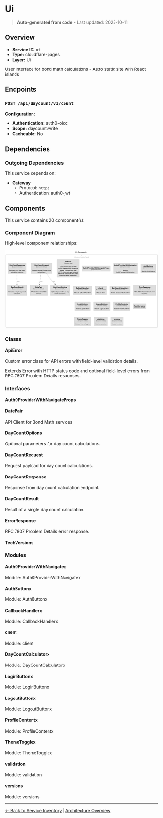 # Ui

> **Auto-generated from code** - Last updated: 2025-10-11

## Overview

- **Service ID:** `ui`
- **Type:** cloudflare-pages
- **Layer:** Ui

User interface for bond math calculations - Astro static site with React islands

## Endpoints

### `POST /api/daycount/v1/count`

**Configuration:**

- **Authentication:** auth0-oidc
- **Scope:** daycount:write
- **Cacheable:** No

## Dependencies

### Outgoing Dependencies

This service depends on:

- **Gateway**
  - Protocol: `https`
  - Authentication: auth0-jwt

## Components

This service contains 20 component(s):

### Component Diagram

High-level component relationships:

![Ui Component Diagram](../../diagrams/structurizr-Components_ui.png)

### Classs

#### ApiError

Custom error class for API errors with field-level validation details.

Extends Error with HTTP status code and optional field-level errors from RFC
7807 Problem Details responses.

### Interfaces

#### Auth0ProviderWithNavigateProps

#### DatePair

API Client for Bond Math services

#### DayCountOptions

Optional parameters for day count calculations.

#### DayCountRequest

Request payload for day count calculations.

#### DayCountResponse

Response from day count calculation endpoint.

#### DayCountResult

Result of a single day count calculation.

#### ErrorResponse

RFC 7807 Problem Details error response.

#### TechVersions

### Modules

#### Auth0ProviderWithNavigatex

Module: Auth0ProviderWithNavigatex

#### AuthButtonx

Module: AuthButtonx

#### CallbackHandlerx

Module: CallbackHandlerx

#### client

Module: client

#### DayCountCalculatorx

Module: DayCountCalculatorx

#### LoginButtonx

Module: LoginButtonx

#### LogoutButtonx

Module: LogoutButtonx

#### ProfileContentx

Module: ProfileContentx

#### ThemeTogglex

Module: ThemeTogglex

#### validation

Module: validation

#### versions

Module: versions

---

[← Back to Service Inventory](../services.md) |
[Architecture Overview](../index.md)
